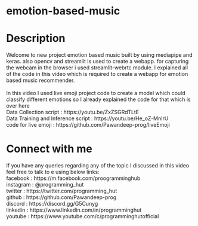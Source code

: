 # emotion-based-music


<h1>Description</h1>
Welcome to new project emotion based music built by using mediapipe and keras. also opencv and streamlit is used to create a webapp. for capturing the webcam in the browser i used streamlit-webrtc module. I explained all of the code in this video which is required to create a webapp for emotion based music recommender.
<br><br>
In this video I used live emoji project code to create a model which could classify different emotions so I already explained the code for that which is over here
<br>Data Collection script : https://youtu.be/ZxZSGRdTLtE
<br>Data Training and Inference script : https://youtu.be/He_oZ-MnIrU
<br>code for live emoji : https://github.com/Pawandeep-prog/liveEmoji

<h1>Connect with me</h1>
If you have any queries regarding any of the topic I discussed in this video feel free to talk to e using below links:<br>
facebook : https://m.facebook.com/proogramminghub<br>
instagram : @programming_hut<br>
twitter : https://twitter.com/programming_hut<br>
github : https://github.com/Pawandeep-prog<br>
discord : https://discord.gg/G5Cunyg<br>
linkedin : https://www.linkedin.com/in/programminghut<br>
youtube : https://www.youtube.com/c/programminghutofficial<br>
